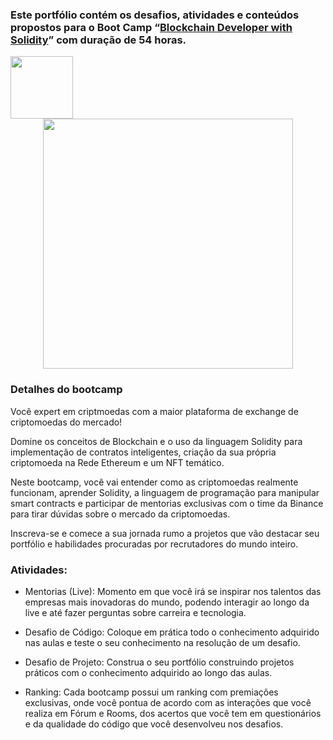 ### Este portfólio contém os desafios, atividades e conteúdos propostos para o **Boot Camp** “[Blockchain Developer with Solidity](https://web.dio.me/track/0709934a-cb42-47e7-a0d6-452ebd563522 "Boot Camp")” com duração de 54 horas.


<img src="https://hermes.digitalinnovation.one/assets/diome/logo-full.svg" width="100"/>

<div align="center">

<img src="https://hermes.dio.me/tracks/2703d237-34d5-4f9a-abd3-63322d3b2789.png" width="400"/>

</div>


### **Detalhes do bootcamp**

Você expert em criptmoedas com a maior plataforma de exchange de criptomoedas do mercado!

Domine os conceitos de Blockchain e o uso da linguagem Solidity para implementação de contratos inteligentes, criação da sua própria criptomoeda na Rede Ethereum e um NFT temático.

Neste bootcamp, você vai entender como as criptomoedas realmente funcionam, aprender Solidity, a linguagem de programação para manipular smart contracts e participar de mentorias exclusivas com o time da Binance para tirar dúvidas sobre o mercado da criptomoedas.

Inscreva-se e comece a sua jornada rumo a projetos que vão destacar seu portfólio e habilidades procuradas por recrutadores do mundo inteiro.


### **Atividades:**

- Mentorias (Live): Momento em que você irá se inspirar nos talentos das empresas mais inovadoras do mundo, podendo interagir ao longo da live e até fazer perguntas sobre carreira e tecnologia.

- Desafio de Código: Coloque em prática todo o conhecimento adquirido nas aulas e teste o seu conhecimento na resolução de um desafio.

- Desafio de Projeto: Construa o seu portfólio construindo projetos práticos com o conhecimento adquirido ao longo das aulas.

- Ranking: Cada bootcamp possui um ranking com premiações exclusivas, onde você pontua de acordo com as interações que você realiza em Fórum e Rooms, dos acertos que você tem em questionários e da qualidade do código que você desenvolveu nos desafios.